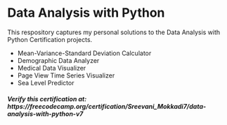 # Data Analysis with Python

This respository captures my personal solutions to the Data Analysis with Python Certification projects.
* Mean-Variance-Standard Deviation Calculator
* Demographic Data Analyzer
* Medical Data Visualizer
* Page View Time Series Visualizer
* Sea Level Predictor

<h5> <b>Verify this certification at: </b> https://freecodecamp.org/certification/Sreevani_Mokkadi7/data-analysis-with-python-v7 </h5> <br>